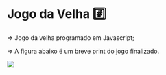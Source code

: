 # Jogo da Velha #️⃣
<body>
<p>=> Jogo da velha programado em Javascript;</p>
<p>=> A figura abaixo é um breve print do jogo finalizado.</p>

<img src="https://i.pinimg.com/564x/e8/a3/65/e8a3650446cb98bd026f6c4025eb1573.jpg">
</body>
